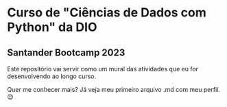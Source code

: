 # Curso de "Ciências de Dados com Python" da DIO
## Santander Bootcamp 2023

Este repositório vai servir como um mural das atividades que eu for desenvolvendo ao longo curso.

Quer me conhecer mais? Já veja meu primeiro arquivo .md com meu perfil. 😉
